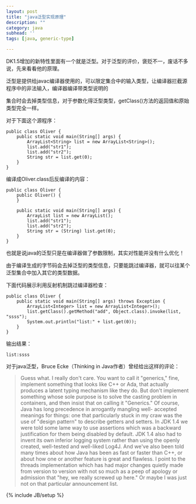 ```yaml
---
layout: post
title: "java泛型实现原理"
description: ""
category: java
subhead: ''
tags: [java, generic-type]

---
```


DK1.5增加的新特性里面有一个就是泛型。对于泛型的评价，褒贬不一，废话不多说，先来看看他的原理。

泛型是提供给javac编译器使用的，可以限定集合中的输入类型，让编译器拦截源程序中的非法输入，编译器编译带类型说明的

集合时会去掉类型信息，对于参数化得泛型类型，getClass()方法的返回值和原始类型完全一样。

对于下面这个源程序： 
 
    public class Oliver {  
        public static void main(String[] args) {  
            ArrayList<String> list = new ArrayList<String>();  
            list.add("str1");  
            list.add("str2");  
            String str = list.get(0);  
        }  
    }  
 
编译成Oliver.class后反编译的内容：
   
    public class Oliver {  
        public Oliver() {  
        }  
  
        public static void main(String[] args) {  
            ArrayList list = new ArrayList();  
            list.add("str1");  
            list.add("str2");  
            String str = (String) list.get(0);  
        }  
    }  
 
也就是说java的泛型只是在编译器做了参数限制，其实对性能并没有什么优化！

由于编译生成的字节码会去掉泛型的类型信息，只要能跳过编译器，就可以往某个泛型集合中加入其它的类型数据。
 
下面代码展示利用反射机制跳过编译器检查： 

    public class Oliver {  
        public static void main(String[] args) throws Exception {  
            ArrayList<Integer> list = new ArrayList<Integer>();  
            list.getClass().getMethod("add", Object.class).invoke(list, "ssss");  
            System.out.println("list:" + list.get(0));  
        }  
    }
      
输出结果：
 
    list:ssss
 
对于java泛型，Bruce Ecke（Thinking in Java作者）曾经给出这样的评论： 

>Guess what. I really don't care. You want to call it "generics," fine, implement something that looks like C++ or Ada, that actually produces a latent typing mechanism like they do. But don't implement something whose sole purpose is to solve the casting problem in containers, and then insist that on calling it "Generics." Of course, Java has long precedence in arrogantly mangling well- accepted meanings for things: one that particularly stuck in my craw was the use of "design pattern" to describe getters and setters. In JDK 1.4 we were told some lame way to use assertions which was a backward justification for them being disabled by default. JDK 1.4 also had to invent its own inferior logging system rather than using the openly created, well-tested and well-liked Log4J. And we've also been told many times about how Java has been as fast or faster than C++, or about how one or another feature is great and flawless. I point to the threads implementation which has had major changes quietly made from version to version with not so much as a peep of apology or admission that "hey, we really screwed up here." Or maybe I was just not on that particular announcement list.


{% include JB/setup %}